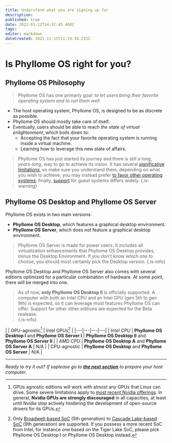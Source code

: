 ```yaml
---
title: Understand what you are signing up for
description: 
published: true
date: 2022-01-12T14:32:45.468Z
tags: 
editor: markdown
dateCreated: 2021-11-13T11:19:38.215Z
---
```


# Is Phyllome OS right for you?

## Phyllome OS Philosophy

> Phyllome OS has one primarly goal: *to let users bring their favorite operating system and to run them well*.

* The host operating system, Phyllome OS, is designed to be as discrete as possible.
* Phyllome OS should mostly take care of itself. 
* Eventually, users should be able to reach *the state of virtual enlightenment*, which boils down to:
	* Accepting the fact that your favorite operating system is running inside a virtual machine.
  * Learning how to leverage this new state of affairs.

> Phyllome OS has just started its journey and there is still a long, *years-long*, way to go to achieve its vision. 
It has several [significative limitations](/phyllomeos/cons-and-pros), so make sure you understand them; depending on what you wish to achieve, you may instead prefer [to favor other operating systems](https://wiki.phyllo.me/en/phyllomeos/comparaison); finally, [support](/virt#guests) for guest systems differs widely. 
{.is-warning}

## Phyllome OS Desktop and Phyllome OS Server 

Phyllome OS exists in two main versions: 

* **Phyllome OS Desktop**, which features a graphical desktop environment. 
* **Phyllome OS Server**, which does not feature a graphical desktop environment.

> Phyllome OS Server is made for power users. It includes all virtualization enhancements that Phyllome OS Desktop provides, minus the Desktop Environment. If you don't know which one to choose, you should most certainly pick the Desktop version. 
{.is-info}

Phyllome OS Desktop and Phyllome OS Server also comes with several editions optimized for a particular combination of hardware. At some point, there will be merged into one.

> As of now, **only Phyllome OS Desktop II** is officially supported. A computer with both an Intel CPU and an Intel GPU (gen 5th to gen 9th) is expected, so it can leverage most features Phyllome OS can offer. Support for other other editions are expected for the Beta realease.  
{.is-info}

|  | GPU-agnostic[^1] | Intel GPUs[^2] |
|---|---|---|---|
| *Intel CPU* | **Phyllome OS Desktop I** and **Phyllome OS Server I** | **Phyllome OS Desktop II** and **Phyllome OS Server II** | 
| *AMD CPU* | **Phyllome OS Desktop A** and **Phyllome OS Server A** | N/A  |
| CPU-agnostic | **Phyllome OS Desktop** and **Phyllome OS Server** | N/A  |

[^1]: GPUs agnostic editions will work with almost any GPUs that Linux can drive. Some severe limitations apply to [most recent Nvidia offerings](https://nouveau.freedesktop.org/FeatureMatrix.html). In general, **Nvidia GPUs are strongly discouraged** in all capacities, at least until Nvidia stop actively hindering the development of open-source drivers for its GPUs.
[^2]: Only [Broadwell-based SoC](https://en.wikipedia.org/wiki/Broadwell_(microarchitecture)) (5th generation) to [Cascade Lake-based SoC](https://en.wikipedia.org/wiki/Cascade_Lake_(microarchitecture)) (9th generation) are supported. If you possess a more recent SoC from Intel, for instance one based on the Tiger Lake SoC, please pick Phyllome OS Desktop I or Phyllome OS Desktop instead.

---

*Ready to try it out? If soplease go to [**the next section**](/deploy/prepare) to prepare your host computer.*

